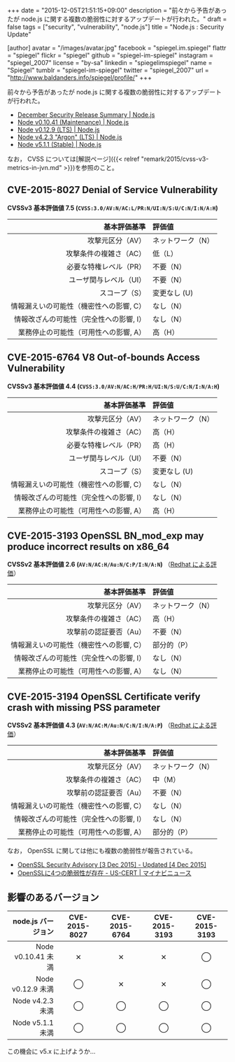 +++
date = "2015-12-05T21:51:15+09:00"
description = "前々から予告があったが node.js に関する複数の脆弱性に対するアップデートが行われた。"
draft = false
tags = ["security", "vulnerability", "node.js"]
title = "Node.js : Security Update"

[author]
  avatar = "/images/avatar.jpg"
  facebook = "spiegel.im.spiegel"
  flattr = "spiegel"
  flickr = "spiegel"
  github = "spiegel-im-spiegel"
  instagram = "spiegel_2007"
  license = "by-sa"
  linkedin = "spiegelimspiegel"
  name = "Spiegel"
  tumblr = "spiegel-im-spiegel"
  twitter = "spiegel_2007"
  url = "http://www.baldanders.info/spiegel/profile/"
+++

前々から予告があったが node.js に関する複数の脆弱性に対するアップデートが行われた。

- [December Security Release Summary | Node.js](https://nodejs.org/en/blog/vulnerability/december-2015-security-releases/)
- [Node v0.10.41 (Maintenance) | Node.js](https://nodejs.org/en/blog/release/v0.10.41/)
- [Node v0.12.9 (LTS) | Node.js](https://nodejs.org/en/blog/release/v0.12.9/)
- [Node v4.2.3 "Argon" (LTS) | Node.js](https://nodejs.org/en/blog/release/v4.2.3/)
- [Node v5.1.1 (Stable) | Node.js](https://nodejs.org/en/blog/release/v5.1.1/)

なお， CVSS については[解説ページ]({{< relref "remark/2015/cvss-v3-metrics-in-jvn.md" >}})を参照のこと。

## CVE-2015-8027 Denial of Service Vulnerability

**CVSSv3 基本評価値 7.5 (`CVSS:3.0/AV:N/AC:L/PR:N/UI:N/S:U/C:N/I:N/A:H`)**

| 基本評価基準                            | 評価値            |
|----------------------------------------:|:------------------|
| 攻撃元区分（AV）                        | ネットワーク（N） |
| 攻撃条件の複雑さ（AC）                  | 低（L）           |
| 必要な特権レベル（PR）                  | 不要（N）         |
| ユーザ関与レベル（UI）                  | 不要（N）         |
| スコープ（S）                           | 変更なし (U)      |
| 情報漏えいの可能性（機密性への影響, C） | なし（N）         |
| 情報改ざんの可能性（完全性への影響, I） | なし（N）         |
| 業務停止の可能性（可用性への影響, A）   | 高（H）           |

## CVE-2015-6764 V8 Out-of-bounds Access Vulnerability

**CVSSv3 基本評価値 4.4 (`CVSS:3.0/AV:N/AC:H/PR:H/UI:N/S:U/C:N/I:N/A:H`)**

| 基本評価基準                            | 評価値            |
|----------------------------------------:|:------------------|
| 攻撃元区分（AV）                        | ネットワーク（N） |
| 攻撃条件の複雑さ（AC）                  | 高（H）           |
| 必要な特権レベル（PR）                  | 高（H）           |
| ユーザ関与レベル（UI）                  | 不要（N）         |
| スコープ（S）                           | 変更なし (U)      |
| 情報漏えいの可能性（機密性への影響, C） | なし（N）         |
| 情報改ざんの可能性（完全性への影響, I） | なし（N）         |
| 業務停止の可能性（可用性への影響, A）   | 高（H）           |

## CVE-2015-3193 OpenSSL BN_mod_exp may produce incorrect results on x86_64

**CVSSv2 基本評価値 2.6 (`AV:N/AC:H/Au:N/C:P/I:N/A:N`)**
（[Redhat による評価](https://access.redhat.com/security/cve/cve-2015-3193)）

| 基本評価基準                            | 評価値            |
|----------------------------------------:|:------------------|
| 攻撃元区分（AV）                        | ネットワーク（N） |
| 攻撃条件の複雑さ（AC）                  | 高（H）           |
| 攻撃前の認証要否（Au）                  | 不要（N）         |
| 情報漏えいの可能性（機密性への影響, C） | 部分的（P）       |
| 情報改ざんの可能性（完全性への影響, I） | なし（N）         |
| 業務停止の可能性（可用性への影響, A）   | なし（N）         |

## CVE-2015-3194 OpenSSL Certificate verify crash with missing PSS parameter

**CVSSv2 基本評価値 4.3 (`AV:N/AC:M/Au:N/C:N/I:N/A:P`)**
（[Redhat による評価](https://access.redhat.com/security/cve/cve-2015-3194)）

| 基本評価基準                            | 評価値            |
|----------------------------------------:|:------------------|
| 攻撃元区分（AV）                        | ネットワーク（N） |
| 攻撃条件の複雑さ（AC）                  | 中（M）           |
| 攻撃前の認証要否（Au）                  | 不要（N）         |
| 情報漏えいの可能性（機密性への影響, C） | なし（N）         |
| 情報改ざんの可能性（完全性への影響, I） | なし（N）         |
| 業務停止の可能性（可用性への影響, A）   | 部分的（P）       |

なお， OpenSSL に関しては他にも複数の脆弱性が報告されている。

- [OpenSSL Security Advisory [3 Dec 2015] - Updated [4 Dec 2015]](http://openssl.org/news/secadv/20151203.txt)
- [OpenSSLに4つの脆弱性が存在 - US-CERT | マイナビニュース](http://news.mynavi.jp/news/2015/12/05/124/)

## 影響のあるバージョン

| node.js バージョン | CVE-2015-8027 | CVE-2015-6764 | CVE-2015-3193 | CVE-2015-3193 |
|-------------------:|:-------------:|:-------------:|:-------------:|:-------------:|
| Node v0.10.41 未満 | ✕            | ✕            | ✕            | ◯            |
| Node v0.12.9 未満  | ◯            | ✕            | ✕            | ◯            |
| Node v4.2.3 未満   | ◯            | ◯            | ◯            | ◯            |
| Node v5.1.1 未満   | ◯            | ◯            | ◯            | ◯            |

この機会に v5.x に上げようか...
